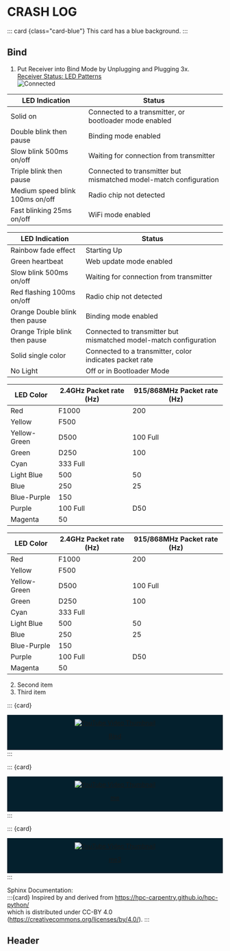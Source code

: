 # CRASH LOG


::: card {class="card-blue"}
This card has a blue background.
:::


## Bind

1. Put Receiver into Bind Mode by Unplugging and Plugging 3x.  
[Receiver Status: LED Patterns](https://www.expresslrs.org/quick-start/led-status/#receivertransmitter-led-status)  
![Connected](https://www.expresslrs.org/assets/images/LED_ON.gif)  

| LED Indication                 | Status                                              |
|-------------------------------|-----------------------------------------------------|
| Solid on                      | Connected to a transmitter, or bootloader mode enabled |
| Double blink then pause       | Binding mode enabled                                |
| Slow blink 500ms on/off       | Waiting for connection from transmitter            |
| Triple blink then pause       | Connected to transmitter but mismatched model-match configuration |
| Medium speed blink 100ms on/off | Radio chip not detected                            |
| Fast blinking 25ms on/off     | WiFi mode enabled                                  |

| LED Indication           | Status                                 |
|-------------------------|--------------------------------------|
| Rainbow fade effect      | Starting Up                          |
| Green heartbeat         | Web update mode enabled              |
| Slow blink 500ms on/off | Waiting for connection from transmitter |
| Red flashing 100ms on/off | Radio chip not detected             |
| Orange Double blink then pause | Binding mode enabled            |
| Orange Triple blink then pause | Connected to transmitter but mismatched model-match configuration |
| Solid single color      | Connected to a transmitter, color indicates packet rate |
| No Light               | Off or in Bootloader Mode             |

| LED Color      | 2.4GHz Packet rate (Hz) | 915/868MHz Packet rate (Hz) |
|---------------|-------------------------|----------------------------|
| Red           | F1000                   | 200                        |
| Yellow        | F500                    |                            |
| Yellow-Green  | D500                    | 100 Full                   |
| Green         | D250                    | 100                        |
| Cyan          | 333 Full                |                            |
| Light Blue    | 500                     | 50                         |
| Blue          | 250                     | 25                         |
| Blue-Purple   | 150                     |                            |
| Purple        | 100 Full                | D50                        |
| Magenta       | 50                      |                            |


| LED Color      | 2.4GHz Packet rate (Hz) | 915/868MHz Packet rate (Hz) |
|---------------|-------------------------|----------------------------|
| Red           | F1000                   | 200                        |
| Yellow        | F500                    |                            |
| Yellow-Green  | D500                    | 100 Full                   |
| Green         | D250                    | 100                        |
| Cyan          | 333 Full                |                            |
| Light Blue    | 500                     | 50                         |
| Blue          | 250                     | 25                         |
| Blue-Purple   | 150                     |                            |
| Purple        | 100 Full                | D50                        |
| Magenta       | 50                      |                            |


2. Second item
3. Third item



::: {card}
<div class="admonition note" name="html-admonition" style="background: #04202d; padding: 10px; text-align: center;">

  <a href="https://www.youtube.com/watch?v=N0ajKoef3qs" target="_blank" rel="noopener noreferrer">
    <img src="https://img.youtube.com/vi/N0ajKoef3qs/maxresdefault.jpg" alt="YouTube Video Thumbnail" />
  </a>

  <u>[Bind](https://www.youtube.com/watch?v=N0ajKoef3qs)</u>

</div>
:::


<p></p>
<p></p>

::: {card}
<div class="admonition note" name="html-admonition" style="background: #04202d; padding: 10px; text-align: center;">

  <a href="https://www.youtube.com/watch?v=N0ajKoef3qs" target="_blank" rel="noopener noreferrer">
    <img src="https://img.youtube.com/vi/N0ajKoef3qs/maxresdefault.jpg" alt="YouTube Video Thumbnail" />
  </a>

  <u>[me](https://www.youtube.com/watch?v=https://www.youtube.com/watch?v=N0ajKoef3qs)</u>

</div>
:::

::: {card}
<div class="admonition note" name="html-admonition" style="background: #04202d; padding: 10px; text-align: center;">

  <a href="https://youtu.be/N0ajKoef3qs?t=2252" target="_blank" rel="noopener noreferrer">
    <img src="https://img.youtube.com/vi/N0ajKoef3qs/maxresdefault.jpg" alt="YouTube Video Thumbnail" />
  </a>

  <u>[me3](https://www.youtube.com/watch?v=https://youtu.be/N0ajKoef3qs?t=2252)</u>

</div>
:::

Sphinx Documentation:  
:::{card} 
Inspired by and derived from https://hpc-carpentry.github.io/hpc-python/  
which is distributed under CC-BY 4.0 (https://creativecommons.org/licenses/by/4.0/).
:::

## Header
